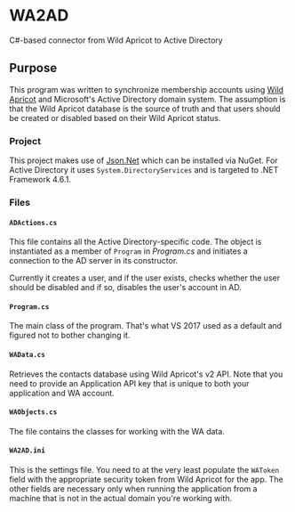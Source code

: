 # WA2AD
C#-based connector from Wild Apricot to Active Directory 

## Purpose
This program was written to synchronize membership accounts using [Wild Apricot](http://wildapricot.org) and Microsoft's Active Directory domain system. The assumption is that the Wild Apricot database is the source of truth and that users should be created or disabled based on their Wild Apricot status.

### Project
This project makes use of [Json.Net](https://www.newtonsoft.com/json) which can be installed via NuGet. For Active Directory it uses `System.DirectoryServices` and is targeted to .NET Framework 4.6.1.

### Files
#### `ADActions.cs`
This file contains all the Active Directory-specific code. The object is instantiated as a member of `Program` in *Program.cs* and initiates a connection to the AD server in its constructor. 

Currently it creates a user, and if the user exists, checks whether the user should be disabled and if so, disables the user's account in AD.

#### `Program.cs`
The main class of the program. That's what VS 2017 used as a default and figured not to bother changing it.

#### `WAData.cs`

Retrieves the contacts database using Wild Apricot's v2 API. Note that you need to provide an Application API key that is unique to both your application and WA account.

#### `WAObjects.cs`

The file contains the classes for working with the WA data. 

#### `WA2AD.ini`

This is the settings file. You need to at the very least populate the `WAToken` field with the appropriate security token from Wild Apricot for the app. The other fields are necessary only when running the application from a machine that is not in the actual domain you're working with.
